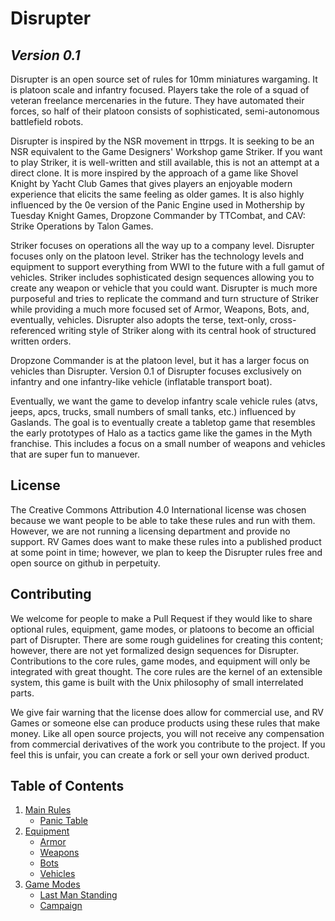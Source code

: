 # **Disrupter**
## *Version 0.1*

Disrupter is an open source set of rules for 10mm miniatures wargaming. It is platoon scale and infantry focused. Players take the role of a squad of veteran freelance mercenaries in the future. They have automated their forces, so half of their platoon consists of sophisticated, semi-autonomous battlefield robots.

Disrupter is inspired by the NSR movement in ttrpgs. It is seeking to be an NSR equivalent to the Game Designers' Workshop game Striker. If you want to play Striker, it is well-written and still available, this is not an attempt at a direct clone. It is more inspired by the approach of a game like Shovel Knight by Yacht Club Games that gives players an enjoyable modern experience that elicits the same feeling as older games. It is also highly influenced by the 0e version of the Panic Engine used in Mothership by Tuesday Knight Games, Dropzone Commander by TTCombat, and CAV: Strike Operations by Talon Games.

Striker focuses on operations all the way up to a company level. Disrupter focuses only on the platoon level. Striker has the technology levels and equipment to support everything from WWI to the future with a full gamut of vehicles. Striker includes sophisticated design sequences allowing you to create any weapon or vehicle that you could want. Disrupter is much more purposeful and tries to replicate the command and turn structure of Striker while providing a much more focused set of Armor, Weapons, Bots, and, eventually, vehicles. Disrupter also adopts the terse, text-only, cross-referenced writing style of Striker along with its central hook of structured written orders.

Dropzone Commander is at the platoon level, but it has a larger focus on vehicles than Disrupter. Version 0.1 of Disrupter focuses exclusively on infantry and one infantry-like vehicle (inflatable transport boat).

Eventually, we want the game to develop infantry scale vehicle rules (atvs, jeeps, apcs, trucks, small numbers of small tanks, etc.) influenced by Gaslands. The goal is to eventually create a tabletop game that resembles the early prototypes of Halo as a tactics game like the games in the Myth franchise. This includes a focus on a small number of weapons and vehicles that are super fun to manuever.

## **License**
The Creative Commons Attribution 4.0 International license was chosen because we want people to be able to take these rules and run with them. However, we are not running a licensing department and provide no support. RV Games does want to make these rules into a published product at some point in time; however, we plan to keep the Disrupter rules free and open source on github in perpetuity.

## **Contributing**
We welcome for people to make a Pull Request if they would like to share optional rules, equipment, game modes, or platoons to become an official part of Disrupter. There are some rough guidelines for creating this content; however, there are not yet formalized design sequences for Disrupter. Contributions to the core rules, game modes, and equipment will only be integrated with great thought. The core rules are the kernel of an extensible system, this game is built with the Unix philosophy of small interrelated parts.

We give fair warning that the license does allow for commercial use, and RV Games or someone else can produce products using these rules that make money. Like all open source projects, you will not receive any compensation from commercial derivatives of the work you contribute to the project. If you feel this is unfair, you can create a fork or sell your own derived product.

## **Table of Contents**
1. [Main Rules][rules]
    - [Panic Table][panic]
2. [Equipment][equipment]
    - [Armor][armor]
    - [Weapons][weapons]
    - [Bots][bots]
    - [Vehicles][vehicles]
3. [Game Modes][modes]
    - [Last Man Standing][lms]
    - [Campaign][campaign]

[rules]: /rules/core/main.md
[panic]: /rules/core/panic.md
[equipment]: /equipment/main.md
[armor]: /equipment/armor.md
[weapons]: /equipment/weapons.md
[bots]: /equipment/bots.md
[vehicles]: /vehicles/main.md
[modes]: /game_modes/main.md
[lms]: /game_modes/lms.md
[campaign]: /game_modes/campaign.md